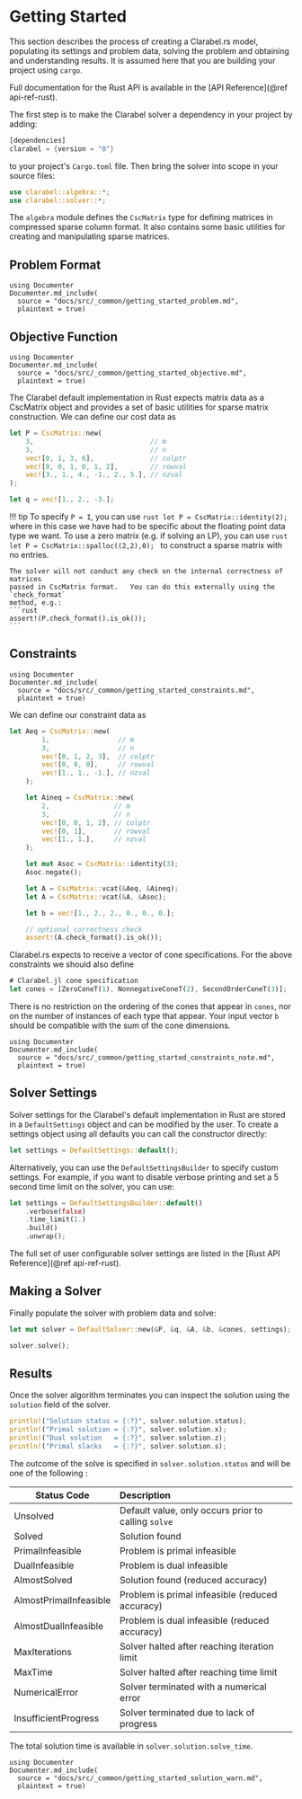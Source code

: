 # Getting Started

This section describes the process of creating a Clarabel.rs model, populating its settings and problem data, solving the problem and obtaining and understanding results.  It is assumed here that you are building your project using `cargo`.

Full documentation for the Rust API is available in the [API Reference](@ref api-ref-rust).

The first step is to make the Clarabel solver a dependency in your project by adding:

```rust
[dependencies]
clarabel = {version = "0"}
```

to your project's `Cargo.toml` file.    Then bring the solver into scope in your source files:

```rust
use clarabel::algebra::*;
use clarabel::solver::*;
```

The `algebra` module defines the `CscMatrix` type for defining matrices in compressed sparse column format.   It also contains some basic utilities for creating and manipulating sparse matrices.


## Problem Format

````@eval
using Documenter
Documenter.md_include(
  source = "docs/src/_common/getting_started_problem.md",
  plaintext = true)
````

## Objective Function
````@eval
using Documenter
Documenter.md_include(
  source = "docs/src/_common/getting_started_objective.md",
  plaintext = true)
````

The Clarabel default implementation in Rust expects matrix data as a CscMatrix object and provides a set of basic utilities for sparse matrix construction.   We can define our cost data as

```rust
let P = CscMatrix::new(
    3,                             // m
    3,                             // n
    vec![0, 1, 3, 6],              // colptr
    vec![0, 0, 1, 0, 1, 2],        // rowval
    vec![3., 1., 4., -1., 2., 5.], // nzval
);

let q = vec![1., 2., -3.];
```

!!! tip
    To specify `P = I`, you can use
    ```rust
    let P = CscMatrix::identity(2);
    ```
    where in this case we have had to be specific about the floating point data type we want.   To use a zero matrix (e.g. if solving an LP), you can use
    ```rust
    let P = CscMatrix::spalloc((2,2),0);
    ```
    to construct a sparse matrix with no entries.

    The solver will not conduct any check on the internal correctness of matrices 
    passed in CscMatrix format.   You can do this externally using the `check_format`
    method, e.g.:
    ```rust 
    assert!(P.check_format().is_ok());
    ```
    


## Constraints

````@eval
using Documenter
Documenter.md_include(
  source = "docs/src/_common/getting_started_constraints.md",
  plaintext = true)
````

We can define our constraint data as

```rust
let Aeq = CscMatrix::new(
        1,                 // m
        3,                 // n
        vec![0, 1, 2, 3],  // colptr
        vec![0, 0, 0],     // rowval
        vec![1., 1., -1.], // nzval
    );

    let Aineq = CscMatrix::new(
        2,                // m
        3,                // n
        vec![0, 0, 1, 2], // colptr
        vec![0, 1],       // rowval
        vec![1., 1.],     // nzval
    );

    let mut Asoc = CscMatrix::identity(3);
    Asoc.negate();

    let A = CscMatrix::vcat(&Aeq, &Aineq);
    let A = CscMatrix::vcat(&A, &Asoc);

    let b = vec![1., 2., 2., 0., 0., 0.];

    // optional correctness check 
    assert!(A.check_format().is_ok());
```

Clarabel.rs expects to receive a vector of cone specifications.  For the above constraints we should also define
```rust
# Clarabel.jl cone specification
let cones = [ZeroConeT(1), NonnegativeConeT(2), SecondOrderConeT(3)];
```
There is no restriction on the ordering of the cones that appear
in `cones`, nor on the number of instances of each type that appear.
Your input vector `b` should be compatible with the sum of the cone dimensions.


````@eval
using Documenter
Documenter.md_include(
  source = "docs/src/_common/getting_started_constraints_note.md",
  plaintext = true)
````

## Solver Settings

Solver settings for the Clarabel's default implementation in Rust are stored in a `DefaultSettings` object and can be modified by the user. To create a settings object using all defaults you can call the constructor directly:

```rust
let settings = DefaultSettings::default();
```

Alternatively, you can use the `DefaultSettingsBuilder` to specify custom settings.   For example, if you want to disable verbose printing and set a 5 second time limit on the solver, you can use:

```rust
let settings = DefaultSettingsBuilder::default()
    .verbose(false)
    .time_limit(1.)
    .build()
    .unwrap();
```
The full set of user configurable solver settings are listed in the [Rust API Reference](@ref api-ref-rust).

## Making a Solver

Finally populate the solver with problem data and solve:

```rust
let mut solver = DefaultSolver::new(&P, &q, &A, &b, &cones, settings);

solver.solve();
```

## Results

Once the solver algorithm terminates you can inspect the solution using the `solution` field of the solver.  

```rust
println!("Solution status = {:?}", solver.solution.status);
println!("Primal solution = {:?}", solver.solution.x);
println!("Dual solution   = {:?}", solver.solution.z);
println!("Primal slacks   = {:?}", solver.solution.s);
```

The outcome of the solve is specified in `solver.solution.status` and will be one of the following :

Status Code  | Description
---  | :---
Unsolved               |  Default value, only occurs prior to calling `solve`
Solved                 |  Solution found
PrimalInfeasible       |  Problem is primal infeasible
DualInfeasible         |  Problem is dual infeasible
AlmostSolved           |  Solution found (reduced accuracy)
AlmostPrimalInfeasible |  Problem is primal infeasible (reduced accuracy)
AlmostDualInfeasible   |  Problem is dual infeasible (reduced accuracy)
MaxIterations          |  Solver halted after reaching iteration limit
MaxTime                |  Solver halted after reaching time limit
NumericalError         |  Solver terminated with a numerical error
InsufficientProgress   |  Solver terminated due to lack of progress

The total solution time is available in `solver.solution.solve_time`.  

````@eval
using Documenter
Documenter.md_include(
  source = "docs/src/_common/getting_started_solution_warn.md",
  plaintext = true)
````
